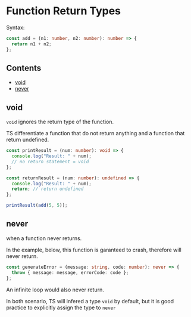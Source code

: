 # Function Return Types

Syntax:

```ts
const add = (n1: number, n2: number): number => {
  return n1 + n2;
};
```

## Contents

- [void](#void)
- [never](#never)

## void

`void` ignores the return type of the function.

TS differentiate a function that do not return anything and a function that return undefined.

```ts
const printResult = (num: number): void => {
  console.log("Result: " + num);
  // no return statement = void
};

const returnResult = (num: number): undefined => {
  console.log("Result: " + num);
  return; // return undefined
};

printResult(add(5, 5));
```

## never

when a function never returns.

In the example, below, this function is garanteed to crash, therefore will never return.

```typescript
const generateError = (message: string, code: number): never => {
  throw { message: message, errorCode: code };
};
```

An infinite loop would also never return.

In both scenario, TS will infered a type `void` by default, but it is good practice to explicitly assign the type to `never`
